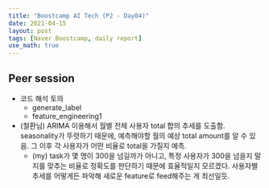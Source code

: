 ```yaml
---
title: "Boostcamp AI Tech (P2 - Day04)"
date: 2021-04-15
layout: post
tags: [Naver Boostcamp, daily report]
use_math: true
---
```


## Peer session
* 코드 해석 토의
    * generate_label
    * feature_engineering1
* (철환님) ARIMA 이용해서 월별 전체 사용자 total 합의 추세를 도출함. seasonality가 뚜렷하기 때문에, 예측해야할 월의 예상 total amount를 알 수 있음. 그 이후 각 사용자가 어떤 비율로 total을 가질지 예측.
    * (my) task가 몇 명이 300을 넘길까가 아니고, 특정 사용자가 300을 넘을지 말지를 맞추는 비율로 정확도를 판단하기 때문에 효율적일지 모르겠다. 사용자별 추세를 어떻게든 파악해 새로운 feature로 feed해주는 게 최선일듯.
<br><br>